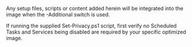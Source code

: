 Any setup files, scripts or content added herein will be integrated into the image when the -Additional switch is used.

If running the supplied Set-Privacy.ps1 script, first verify no Scheduled Tasks and Services being disabled are required by your specific optimized image.